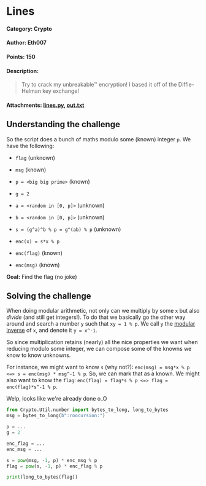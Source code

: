 # Lines
#### **Category:** Crypto
#### **Author:** Eth007
#### **Points:** 150
#### **Description:**
> Try to crack my unbreakable™ encryption! I based it off of the Diffie-Helman key exchange!
#### **Attachments:** [lines.py](./lines.py), [out.txt](./out.txt)

## Understanding the challenge

So the script does a bunch of maths modulo some (known) integer `p`.
We have the following:

- `flag` (unknown)
- `msg` (known)

- `p = <big big prime>` (known)
- `g = 2`
- `a = <random in [0, p]>` (unknown)
- `b = <random in [0, p]>` (unknown)
- `s = (g^a)^b % p = g^(ab) % p` (unknown)
- `enc(x) = s*x % p`

- `enc(flag)` (known)
- `enc(msg)` (known)

**Goal:** Find the flag (no joke)

## Solving the challenge

When doing modular arithmetic, not only can we multiply by some `x` but also *divide* (and still get integers!). To do that we basically go the other way around and search a number `y` such that `xy = 1 % p`. We call `y` the [modular inverse](https://en.wikipedia.org/wiki/Modular_multiplicative_inverse) of `x`, and denote it `y = x^-1`.

So since multiplication retains (nearly) all the nice properties we want when reducing modulo some integer, we can compose some of the knowns we know to know unknowns.

For instance, we might want to know `s` (why not?): `enc(msg) = msg*x % p <=> s = enc(msg) * msg^-1 % p`. So, we can mark that as a known. We might also want to know the `flag`: `enc(flag) = flag*s % p <=> flag = enc(flag)*s^-1 % p`.

Welp, looks like we're already done o_O

```py
from Crypto.Util.number import bytes_to_long, long_to_bytes
msg = bytes_to_long(b":roocursion:")

p = ...
g = 2

enc_flag = ...
enc_msg = ...

s = pow(msg, -1, p) * enc_msg % p
flag = pow(s, -1, p) * enc_flag % p

print(long_to_bytes(flag))
```